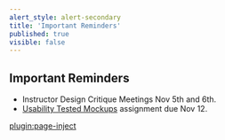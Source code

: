 ```yaml
---
alert_style: alert-secondary
title: 'Important Reminders'
published: true
visible: false
---
```


## Important Reminders

* Instructor Design Critique Meetings Nov 5th and 6th.
* [Usability Tested Mockups](https://canvas.sfu.ca/courses/47119/assignments/387245) assignment due Nov 12.

[plugin:page-inject](../../canvaslms-assignments/weekly-review-quizzes/week-08?template=partials/linkbutton)
